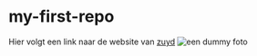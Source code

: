 # my-first-repo
Hier volgt een link naar de website van [zuyd](https://www.zuyd.nl/) 
![een dummy foto](img/dummy.jpeg)
